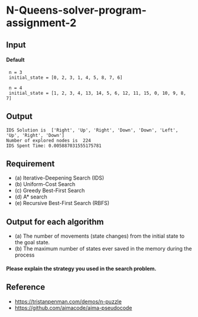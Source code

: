 # N-Queens-solver-program-assignment-2

## Input


#### Default
```
 n = 3
 initial_state = [0, 2, 3, 1, 4, 5, 8, 7, 6]

 n = 4
 initial_state = [1, 2, 3, 4, 13, 14, 5, 6, 12, 11, 15, 0, 10, 9, 8, 7]
```
 
## Output
 
```
IDS Solution is  ['Right', 'Up', 'Right', 'Down', 'Down', 'Left', 'Up', 'Right', 'Down']
Number of explored nodes is  224
IDS Spent Time: 0.005887031555175781
```

## Requirement
* (a) Iterative-Deepening Search (IDS)
* (b) Uniform-Cost Search
* (c) Greedy Best-First Search
* (d) A* search
* (e) Recursive Best-First Search (RBFS)

## Output for each algorithm
* (a) The number of movements (state changes) from the initial state to the goal state.
* (b) The maximum number of states ever saved in the memory during the process

#### Please explain the strategy you used in the search problem.

## Reference
* https://tristanpenman.com/demos/n-puzzle
* https://github.com/aimacode/aima-pseudocode